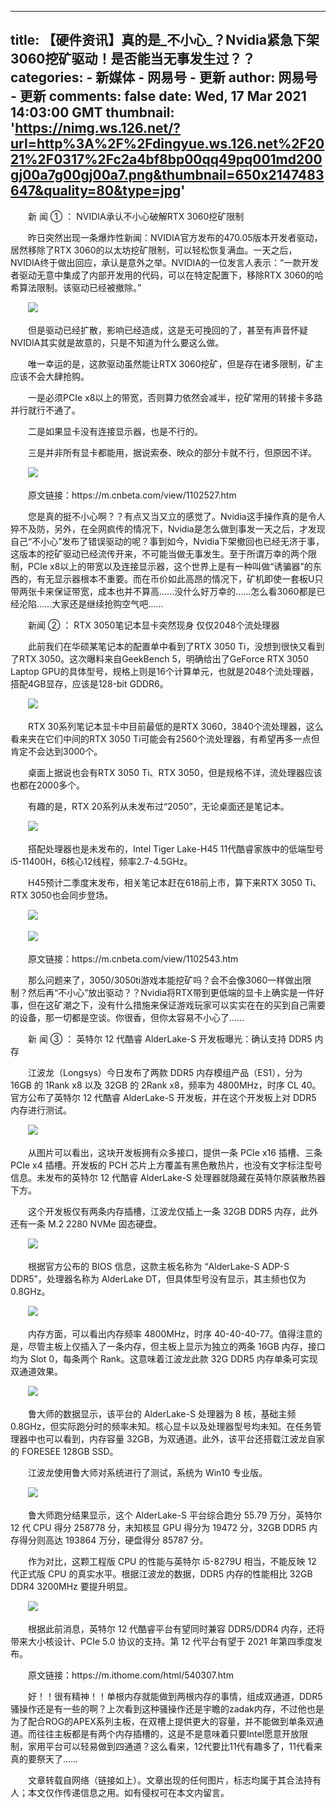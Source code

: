 
---
title: 【硬件资讯】真的是_不小心_？Nvidia紧急下架3060挖矿驱动！是否能当无事发生过？？
categories: 
    - 新媒体
    - 网易号 - 更新
author: 网易号 - 更新
comments: false
date: Wed, 17 Mar 2021 14:03:00 GMT
thumbnail: 'https://nimg.ws.126.net/?url=http%3A%2F%2Fdingyue.ws.126.net%2F2021%2F0317%2Fc2a4bf8bp00qq49pq001md200gj00a7g00gj00a7.png&thumbnail=650x2147483647&quality=80&type=jpg'
---

<div>   
<p>　　新 闻 ① ： NVIDIA承认不小心破解RTX 3060挖矿限制</p><p>　　昨日突然出现一条爆炸性新闻：NVIDIA官方发布的470.05版本开发者驱动，居然移除了RTX 3060的以太坊挖矿限制，可以轻松恢复满血。一天之后，NVIDIA终于做出回应，承认是意外之举。NVIDIA的一位发言人表示：“一款开发者驱动无意中集成了内部开发用的代码，可以在特定配置下，移除RTX 3060的哈希算法限制。该驱动已经被撤除。”</p><p class="f_center">　　<img src="https://nimg.ws.126.net/?url=http%3A%2F%2Fdingyue.ws.126.net%2F2021%2F0317%2Fc2a4bf8bp00qq49pq001md200gj00a7g00gj00a7.png&thumbnail=650x2147483647&quality=80&type=jpg" referrerpolicy="no-referrer"><br></p><p>　　但是驱动已经扩散，影响已经造成，这是无可挽回的了，甚至有声音怀疑NVIDIA其实就是故意的，只是不知道为什么要这么做。</p><p>　　唯一幸运的是，这款驱动虽然能让RTX 3060挖矿，但是存在诸多限制，矿主应该不会大肆抢购。</p><p>　　一是必须PCIe x8以上的带宽，否则算力依然会减半，挖矿常用的转接卡多路并行就行不通了。</p><p>　　二是如果显卡没有连接显示器，也是不行的。</p><p>　　三是并非所有显卡都能用，据说索泰、映众的部分卡就不行，但原因不详。</p><p class="f_center">　　<img src="https://nimg.ws.126.net/?url=http%3A%2F%2Fdingyue.ws.126.net%2F2021%2F0317%2Fb2f0ca3bj00qq49pq000kd200go00b4g00go00b4.jpg&thumbnail=650x2147483647&quality=80&type=jpg" referrerpolicy="no-referrer"><br></p><p>　　原文链接：https://m.cnbeta.com/view/1102527.htm</p><p>　　您是真的挺不小心啊？？有点又当又立的感觉了。Nvidia这手操作真的是令人猝不及防，另外，在全网疯传的情况下，Nvidia是怎么做到事发一天之后，才发现自己“不小心”发布了错误驱动的呢？事到如今，Nvidia下架撤回也已经无济于事，这版本的挖矿驱动已经流传开来，不可能当做无事发生。至于所谓万幸的两个限制，PCIe x8以上的带宽以及连接显示器，这个世界上是有一种叫做“诱骗器”的东西的，有无显示器根本不重要。而在币价如此高昂的情况下，矿机即使一套板U只带两张卡来保证带宽，成本也并不算高……没什么好万幸的……怎么看3060都是已经沦陷……大家还是继续抢购空气吧……</p><p>　　新闻 ② ： RTX 3050笔记本显卡突然现身 仅仅2048个流处理器</p><p>　　此前我们在华硕某笔记本的配置单中看到了RTX 3050 Ti，没想到很快又看到了RTX 3050。这次曝料来自GeekBench 5，明确给出了GeForce RTX 3050 Laptop GPU的具体型号，规格上则是16个计算单元，也就是2048个流处理器，搭配4GB显存，应该是128-bit GDDR6。</p><p class="f_center">　　<img src="https://nimg.ws.126.net/?url=http%3A%2F%2Fdingyue.ws.126.net%2F2021%2F0317%2F107a82d5p00qq49pq003id200jg009bg00h40086.png&thumbnail=650x2147483647&quality=80&type=jpg" referrerpolicy="no-referrer"><br></p><p>　　RTX 30系列笔记本显卡中目前最低的是RTX 3060，3840个流处理器，这么看来夹在它们中间的RTX 3050 Ti可能会有2560个流处理器，有希望再多一点但肯定不会达到3000个。</p><p>　　桌面上据说也会有RTX 3050 Ti、RTX 3050，但是规格不详，流处理器应该也都在2000多个。</p><p>　　有趣的是，RTX 20系列从未发布过“2050”，无论桌面还是笔记本。</p><p class="f_center">　　<img src="https://nimg.ws.126.net/?url=http%3A%2F%2Fdingyue.ws.126.net%2F2021%2F0317%2Fff942c5ap00qq49pr002fd200jg004rg00h40046.png&thumbnail=650x2147483647&quality=80&type=jpg" referrerpolicy="no-referrer"><br></p><p>　　搭配处理器也是未发布的，Intel Tiger Lake-H45 11代酷睿家族中的低端型号i5-11400H，6核心12线程，频率2.7-4.5GHz。</p><p>　　H45预计二季度末发布，相关笔记本赶在618前上市，算下来RTX 3050 Ti、RTX 3050也会同步登场。</p><p class="f_center">　　<img src="https://nimg.ws.126.net/?url=http%3A%2F%2Fdingyue.ws.126.net%2F2021%2F0317%2Fe9e3d890p00qq49pr004wd200jg00dvg00h400c7.png&thumbnail=650x2147483647&quality=80&type=jpg" referrerpolicy="no-referrer"><br></p><p class="f_center">　　<img src="https://nimg.ws.126.net/?url=http%3A%2F%2Fdingyue.ws.126.net%2F2021%2F0317%2Ff6a1ff4bj00qq49pr0015d200jg00czg00h400be.jpg&thumbnail=650x2147483647&quality=80&type=jpg" referrerpolicy="no-referrer"><br></p><p>　　原文链接：https://m.cnbeta.com/view/1102543.htm</p><p>　　那么问题来了，3050/3050ti游戏本能挖矿吗？会不会像3060一样做出限制？然后再“不小心”放出驱动？？Nvidia将RTX带到更低端的显卡上确实是一件好事，但在这矿潮之下，没有什么措施来保证游戏玩家可以实实在在的买到自己需要的设备，那一切都是空谈。你很香，但你太容易不小心了……</p><p>　　新 闻 ③ ： 英特尔 12 代酷睿 AlderLake-S 开发板曝光：确认支持 DDR5 内存</p><p>　　江波龙（Longsys）今日发布了两款 DDR5 内存模组产品（ES1），分为 16GB 的 1Rank x8 以及 32GB 的 2Rank x8，频率为 4800MHz，时序 CL 40。官方公布了英特尔 12 代酷睿 AlderLake-S 开发板，并在这个开发板上对 DDR5 内存进行测试。</p><p class="f_center">　　<img src="https://nimg.ws.126.net/?url=http%3A%2F%2Fdingyue.ws.126.net%2F2021%2F0317%2Fd7abf8a1j00qq49ps00add200u000t0g00h900go.jpg&thumbnail=650x2147483647&quality=80&type=jpg" referrerpolicy="no-referrer"><br></p><p>　　从图片可以看出，这块开发板拥有众多接口，提供一条 PCIe x16 插槽、三条 PCIe x4 插槽。开发板的 PCH 芯片上方覆盖有黑色散热片，也没有文字标注型号信息。未发布的英特尔 12 代酷睿 AlderLake-S 处理器就隐藏在英特尔原装散热器下方。</p><p>　　这个开发板仅有两条内存插槽，江波龙仅插上一条 32GB DDR5 内存，此外还有一条 M.2 2280 NVMe 固态硬盘。</p><p class="f_center">　　<img src="https://nimg.ws.126.net/?url=http%3A%2F%2Fdingyue.ws.126.net%2F2021%2F0317%2F9650016fj00qq49ps0027d200u000r4g00h900fl.jpg&thumbnail=650x2147483647&quality=80&type=jpg" referrerpolicy="no-referrer"><br></p><p>　　根据官方公布的 BIOS 信息，这款主板名称为 “AlderLake-S ADP-S DDR5”，处理器名称为 AlderLake DT，但具体型号没有显示，其主频也仅为 0.8GHz。</p><p class="f_center">　　<img src="https://nimg.ws.126.net/?url=http%3A%2F%2Fdingyue.ws.126.net%2F2021%2F0317%2Fb42c38b4j00qq49pt002jd200u000qkg00h900f9.jpg&thumbnail=650x2147483647&quality=80&type=jpg" referrerpolicy="no-referrer"><br></p><p>　　内存方面，可以看出内存频率 4800MHz，时序 40-40-40-77。值得注意的是，尽管主板上仅插入了一条内存，但主板上显示为独立的两条 16GB 内存，接口均为 Slot 0，每条两个 Rank。这意味着江波龙此款 32G DDR5 内存单条可实现双通道效果。</p><p class="f_center">　　<img src="https://nimg.ws.126.net/?url=http%3A%2F%2Fdingyue.ws.126.net%2F2021%2F0317%2F8749d318j00qq49pt002kd200u000gwg00h9009p.jpg&thumbnail=650x2147483647&quality=80&type=jpg" referrerpolicy="no-referrer"><br></p><p>　　鲁大师的数据显示，该平台的 AlderLake-S 处理器为 8 核，基础主频 0.8GHz，但实际跑分时的频率未知。核心显卡以及处理器型号均未知。在任务管理器中也可以看到，内存容量 32GB，为双通道。此外，该平台还搭载江波龙自家的 FORESEE 128GB SSD。</p><p>　　江波龙使用鲁大师对系统进行了测试，系统为 Win10 专业版。</p><p class="f_center">　　<img src="https://nimg.ws.126.net/?url=http%3A%2F%2Fdingyue.ws.126.net%2F2021%2F0317%2F5b1205baj00qq49pu002bd200u000gwg00h9009p.jpg&thumbnail=650x2147483647&quality=80&type=jpg" referrerpolicy="no-referrer"><br></p><p>　　鲁大师跑分结果显示，这个 AlderLake-S 平台综合跑分 55.79 万分，英特尔 12 代 CPU 得分 258778 分，未知核显 GPU 得分为 19472 分，32GB DDR5 内存得分则高达 193864 万分，硬盘得分 85787 分。</p><p>　　作为对比，这颗工程版 CPU 的性能与英特尔 i5-8279U 相当，不能反映 12 代正式版 CPU 的真实水平。根据江波龙的数据，DDR5 内存的性能相比 32GB DDR4 3200MHz 要提升明显。</p><p class="f_center">　　<img src="https://nimg.ws.126.net/?url=http%3A%2F%2Fdingyue.ws.126.net%2F2021%2F0317%2F8482852dj00qq49pu001gd200u000qag00h900f3.jpg&thumbnail=650x2147483647&quality=80&type=jpg" referrerpolicy="no-referrer"><br></p><p>　　根据此前消息，英特尔 12 代酷睿平台有望同时兼容 DDR5/DDR4 内存，还将带来大小核设计、PCIe 5.0 协议的支持。第 12 代平台有望于 2021 年第四季度发布。</p><p>　　原文链接：https://m.ithome.com/html/540307.htm</p><p>　　好！！很有精神！！单根内存就能做到两根内存的事情，组成双通道，DDR5骚操作还是有一些的啊？上次看到这种骚操作还是宇瞻的zadak内存，不过他也是为了配合ROG的APEX系列主板，在双槽上提供更大的容量，并不能做到单条双通道。而往往主板都是有两个内存插槽的，这是不是意味着只要Intel愿意开放限制，家用平台可以轻易做到四通道？这么看来，12代要比11代有趣多了，11代看来真的要祭天了……</p><p>　　文章转载自网络（链接如上）。文章出现的任何图片，标志均属于其合法持有人；本文仅作传递信息之用。如有侵权可在本文内留言。</p>
                  
</div>
            